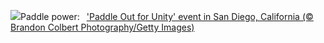 ![](https://www.bing.com/th?id=OHR.SurfSanDiego_EN-US0761983664_UHD.jpg&w=1000)Paddle power:&nbsp;&ensp;['Paddle Out for Unity' event in San Diego, California (© Brandon Colbert Photography/Getty Images)](https://www.bing.com/th?id=OHR.SurfSanDiego_EN-US0761983664_UHD.jpg)
<br><br/>
